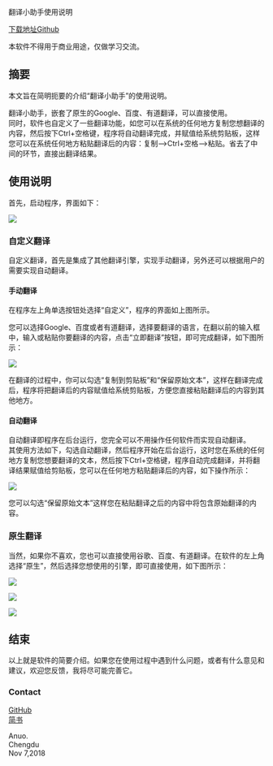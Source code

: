 翻译小助手使用说明

[下载地址Github](https://github.com/wangxijin/TranslationAssistant/blob/master/%E5%8F%91%E5%B8%83/%E7%BF%BB%E8%AF%91%E5%B0%8F%E5%8A%A9%E6%89%8B.zip)

本软件不得用于商业用途，仅做学习交流。

## 摘要 ##
本文旨在简明扼要的介绍“翻译小助手”的使用说明。

翻译小助手，嵌套了原生的Google、百度、有道翻译，可以直接使用。  
同时，软件也自定义了一些翻译功能，如您可以在系统的任何地方复制您想翻译的内容，然后按下Ctrl+空格键，程序将自动翻译完成，并赋值给系统剪贴板，这样您可以在系统任何地方粘贴翻译后的内容：复制-->Ctrl+空格-->粘贴。省去了中间的环节，直接出翻译结果。

## 使用说明 ##

首先，启动程序，界面如下：

![](https://i.imgur.com/al0T4T5.png)

### 自定义翻译 ###
自定义翻译，首先是集成了其他翻译引擎，实现手动翻译，另外还可以根据用户的需要实现自动翻译。

#### 手动翻译 ####

在程序左上角单选按钮处选择“自定义”，程序的界面如上图所示。

您可以选择Google、百度或者有道翻译，选择要翻译的语言，在翻以前的输入框中，输入或粘贴你要翻译的内容，点击“立即翻译”按钮，即可完成翻译，如下图所示：

![](https://i.imgur.com/zC1klaG.png)

在翻译的过程中，你可以勾选“复制到剪贴板”和“保留原始文本”，这样在翻译完成后，程序将把翻译后的内容赋值给系统剪贴板，方便您直接粘贴翻译后的内容到其他地方。

#### 自动翻译 ####

自动翻译即程序在后台运行，您完全可以不用操作任何软件而实现自动翻译。  
其使用方法如下，勾选自动翻译，然后程序开始在后台运行，这时您在系统的任何地方复制您想要翻译的文本，然后按下Ctrl+空格键，程序自动完成翻译，并将翻译结果赋值给剪贴板，您可以在任何地方粘贴翻译后的内容，如下操作所示：

![](https://i.imgur.com/Ex7sAcV.png)

您可以勾选“保留原始文本”这样您在粘贴翻译之后的内容中将包含原始翻译的内容。

### 原生翻译 ###

当然，如果你不喜欢，您也可以直接使用谷歌、百度、有道翻译。在软件的左上角选择“原生”，然后选择您想使用的引擎，即可直接使用，如下图所示：

![](https://i.imgur.com/EmRdgwj.png)

![](https://i.imgur.com/zGSZ45D.png)

![](https://i.imgur.com/3CWSHF5.png)

## 结束 ##
以上就是软件的简要介绍。如果您在使用过程中遇到什么问题，或者有什么意见和建议，欢迎您反馈，我将尽可能完善它。

### Contact ###

[GitHub](https://github.com/wangxijin/TranslationAssistant)  
[简书](https://www.jianshu.com/p/84248bc6e560)

Anuo.  
Chengdu  
Nov 7,2018